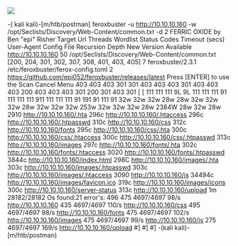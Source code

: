 ![](Maszyny/Linux/Postman/Pasted%20image%2020210829010706.png)

-( kali kali)-[m/htb/postman]
feroxbuster -u http://10.10.10.160 -w /opt/Seclists/Discovery/Web-Content/common.txt -d 2
FERRIC OXIDE
by Ben "epi" Risher
Target Url
Threads
Wordlist
Status Codes
Timeout (secs)
User-Agent
Config File
Recursion Depth
New Version Available
http://10.10.10.160
50
/opt/Seclists/Discovery/Web-Content/common.txt
[200, 204, 301, 302, 307, 308, 401, 403, 405]
7
feroxbuster/2.3.1
/etc/feroxbuster/ferox-config.toml
2
https://github.com/epi052/feroxbuster/releases/latest
Press [ENTER] to use the Scan Cancel Menu
403
403
403
301
301
403
403
403
301
403
403
403
200
403
403
403
301
200
301
403
301
[
[
111
111
111
9L
9L
111
111
111
91
111
111
111
911
111
111
111
91
191
91
111
91
32w
32w
32w
28w
28w
32w
32w
32w
28w
32w
32w
32w
253w
32w
32w
32w
28w
2384W
28w
32w
28w
2910 http://10.10.10.160/.hta
296c http://10.10.10.160/.htaccess
296c http://10.10.10.160/.htpasswd
310c http://10.10.10.160/css
312c http://10.10.10.160/fonts
295c http://10.10.10.160/css/.hta
300c http://10.10.10.160/css/.htaccess
300c http://10.10.10.160/css/.htpasswd
313c http://10.10.10.160/images
297c http://10.10.10.160/fonts/.hta
302c http://10.10.10.160/fonts/.htaccess
3020 http://10.10.10.160/fonts/.htpasswd
3844c http://10.10.10.160/index.html
298C http://10.10.10.160/images/.hta
303c http://10.10.10.160/images/.htpasswd
303c http://10.10.10.160/images/.htaccess
3090 http://10.10.10.160/js
34494c http://10.10.10.160/images/favicon.ico
319c http://10.10.10.160/images/icons
300c http://10.10.10.160/server-status
313c http://10.10.10.160/upload
1m 28182/28182 Os found:21 error's: 496
475 4697/4697 98/s http://10.10.10.160
435 4697/4697 110/s http://10.10.10.160/css
495 4697/4697 98/s http://10.10.10.160/fonts
475 4697/4697 102/s http://10.10.10.160/images
475 4697/4697 99/s http://10.10.10.160/js
275 4697/4697 169/s http://10.10.10.160/upload
#]
#]
#]
-(kali kali)-[m/htb/postman)
